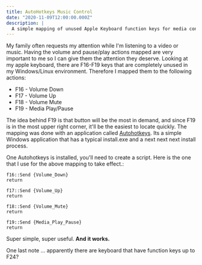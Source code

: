 ```yaml
---
title: AutoHotkeys Music Control
date: "2020-11-09T12:00:00.000Z"
description: |
  A simple mapping of unused Apple Keyboard function keys for media control in Windows.
---
```


My family often requests my attention while I'm listening to a video or music. Having the volume and pause/play actions mapped are very important to me so I can give them the attention they deserve. Looking at my apple keyboard, there are F16-F19 keys that are completely unused in my Windows/Linux environment. Therefore I mapped them to the following actions:

- F16 - Volume Down
- F17 - Volume Up
- F18 - Volume Mute
- F19 - Media Play/Pause

The idea behind F19 is that button will be the most in demand, and since F19 is in the most upper right corner, it'll be the easiest to locate quickly. The mapping was done with an application called [Autohotkeys](https://download.cnet.com/AutoHotkey/3000-2084_4-10279446.html). Its a simple Windows application that has a typical install.exe and a next next next install process.

One Autohotkeys is installed, you'll need to create a script. Here is the one that I use for the above mapping to take effect.:

```
f16::Send {Volume_Down}
return

f17::Send {Volume_Up}
return

f18::Send {Volume_Mute}
return

f19::Send {Media_Play_Pause}
return
```

Super simple, super useful. **And it works.**

One last note ... apparently there are keyboard that have function keys up to F24?
